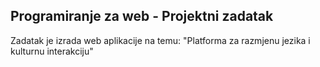 ## Programiranje za web - Projektni zadatak
Zadatak je izrada web aplikacije na temu: "Platforma za razmjenu jezika i kulturnu interakciju"

